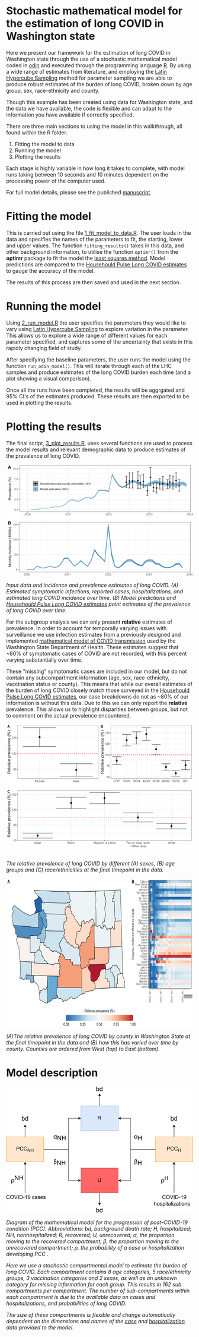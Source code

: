 # Stochastic mathematical model for the estimation of long COVID in Washington state

Here we present our framework for the estimation of long COVID in Washington state through the use of a stochastic mathematical model coded in [odin](https://mrc-ide.github.io/odin/index.html) and executed through the programming language [R](https://www.r-project.org/). By using a wide range of estimates from literature, and employing the [Latin Hypercube Sampling](https://en.wikipedia.org/wiki/Latin_hypercube_sampling) method for parameter sampling we are able to produce robust estimates of the burden of long COVID, broken down by age group, sex, race-ethnicity and county.

Though this example has been created using data for Washington state, and the data we have available, the code is flexible and can adapt to the information you have available if correctly specified.

There are three main sections to using the model in this walkthrough, all found within the R folder.
1) Fitting the model to data
2) Running the model
3) Plotting the results

Each stage is highly variable in how long it takes to complete, with model runs taking between 10 seconds and 10 minutes dependent on the processing power of the computer used.

For full model details, please see the published [manuscript]().

# Fitting the model

This is carried out using the file [1_fit_model_to_data.R](R/1_fit_model_to_data.R). The user loads in the data and specifies the names of the parameters to fit, the starting, lower and upper values. The function `fitting_results()` takes in this data, and other background information, to utilise the function `optimr()` from the **optimr** package to fit the model the [least squares method](https://en.wikipedia.org/wiki/Least_squares). Model predictions are compared to the [Househould Pulse Long COVID estimates](https://www.cdc.gov/nchs/covid19/pulse/long-covid.htm) to gauge the accuracy of the model. 

The results of this process are then saved and used in the next section.

# Running the model

Using [2_run_model.R](R/2_run_model.R) the user specifies the parameters they would like to vary using [Latin Hypercube Sampling](https://en.wikipedia.org/wiki/Latin_hypercube_sampling) to explore variation in the parameter. This allows us to explore a wide range of different values for each parameter specified, and captures some of the uncertainty that exists in this rapidly changing field of study.

After specifying the baseline parameters, the user runs the model using the function `run_odin_model()`. This will iterate through each of the LHC samples and produce estimates of the long COVID burden each time (and a plot showing a visual comparison).

Once all the runs have been completed, the results will be aggrgated and 95% CI's of the estimates produced. These results are then exported to be used in plotting the results.

# Plotting the results

The final script, [3_plot_results.R](R/3_plot_results.R), uses several functions are used to process the model results and relevant demographic data to produce estimates of the prevalence of long COVID.

<img src="figs/case_hosp_long_data.jpg" width="600" height="300">

<em> Input data and incidence and prevalence estimates of long COVID. (A) Estimated symptomatic infections, reported cases, hospitalizations, and estimated long COVID incidence over time. (B) Model predictions and [Househould Pulse Long COVID estimates](https://www.cdc.gov/nchs/covid19/pulse/long-covid.htm) point estimates of the prevalence of long COVID over time.</em>

For the subgroup analysis we can only present **relative** estimates of prevalence. In order to account for temporally varying issues with surveillance we use infection estimates from a previously designed and implemented [mathematical model of COVID transmission](https://iazpvnewgrp01.blob.core.windows.net/source/2021-02/reports/pdf/Sustained_reductions_in_transmission_have_led_to_declining_COVID_19_prevalence_in_King_County_WA.pdf) used by the Washington State Department of Health. These estimates suggest that ~80% of symptomatic cases of COVID are not recorded, with this percent varying substantially over time.

These "missing" symptomatic cases are included in our model, but do not contain any subcompartment information (age, sex, race-ethnicity, vaccination status or county). This means that while our overall estimates of the burden of long COVID closely match those surveyed in the [Househould Pulse Long COVID estimates](https://www.cdc.gov/nchs/covid19/pulse/long-covid.htm), our case breakdowns do not as ~80% of our information is without this data. Due to this we can only report the **relative** prevalence. This allows us to highlight disparities between groups, but not to comment on the actual prevalence encountered.

<img src="figs/subgroup_prevalence.jpg" width="550" height="350">

<em>The relative prevalence of long COVID by different (A) sexes, (B) age groups and (C) race/ethnicities at the final timepoint in the data.</em>

<img src="figs/map_prevalence.jpg" width="750" height="400">

<em> (A)The relative prevalence of long COVID by county in Washington State at the final timepoint in the data and (B) how this has varied over time by county. Counties are ordered from West (top) to East (bottom).</em>

# Model description

![Model diagram showing the progression between states](img/diagram.gif)

<em> Diagram of the mathematical model for the progression of post–COVID-19 condition (PCC). Abbreviations: bd, background death rate; H, hospitalized; NH, nonhospitalized; R, recovered; U, unrecovered; α, the proportion moving to the recovered compartment; β, the proportion moving to the unrecovered compartment; ρ, the probability of a case or hospitalization developing PCC <em>.

Here we use a stochastic compartmental model to estimate the burden of long COVID. Each compartment contains 8 age categories, 5 race/ethnicity groups, 3 vaccination categories and 2 sexes, as well as an unknown category for missing information for each group. This results in 162 sub compartments per compartment. The number of sub-compartments within each compartment is due to the available data on cases and hospitalizations, and probabilities of long COVID. 

The size of these compartments is flexible and change automatically dependent on the dimensions and names of the [case](data/processed/case_hospitalization_data/nonhosp_case_age_sex_race_time_all_counties_20230222.rds) and [hospitalization](data/processed/hosp_case_age_sex_race_time_all_counties_20230222.rds) data provided to the model.
 
